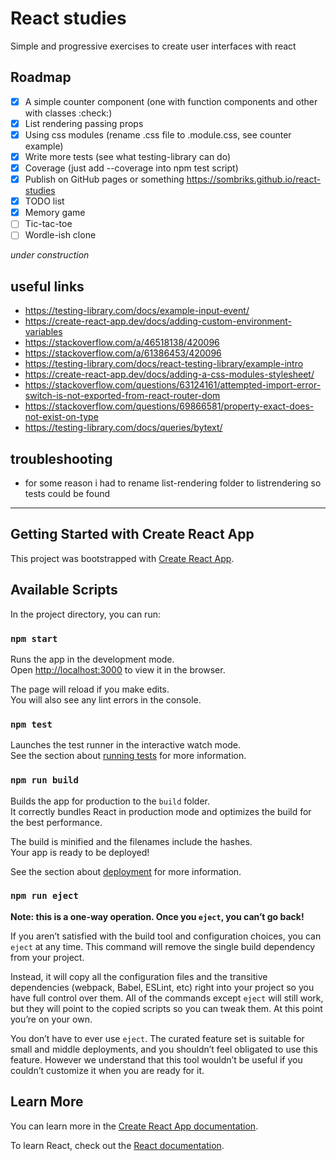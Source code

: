 # React studies

Simple and progressive exercises to create user interfaces with react

## Roadmap

- [X] A simple counter component (one with function components and other with classes :check:)
- [X] List rendering passing props
- [X] Using css modules (rename .css file to .module.css, see counter example)
- [X] Write more tests (see what testing-library can do)
- [X] Coverage (just add --coverage into npm test script)
- [X] Publish on GitHub pages or something <https://sombriks.github.io/react-studies>
- [X] TODO list
- [X] Memory game
- [ ] Tic-tac-toe
- [ ] Wordle-ish clone

_under construction_

## useful links

- <https://testing-library.com/docs/example-input-event/>
- <https://create-react-app.dev/docs/adding-custom-environment-variables>
- <https://stackoverflow.com/a/46518138/420096>
- <https://stackoverflow.com/a/61386453/420096>
- <https://testing-library.com/docs/react-testing-library/example-intro>
- <https://create-react-app.dev/docs/adding-a-css-modules-stylesheet/>
- <https://stackoverflow.com/questions/63124161/attempted-import-error-switch-is-not-exported-from-react-router-dom>
- <https://stackoverflow.com/questions/69866581/property-exact-does-not-exist-on-type>
- <https://testing-library.com/docs/queries/bytext/>

## troubleshooting

- for some reason i had to rename list-rendering folder to listrendering so
  tests could be found

---

## Getting Started with Create React App

This project was bootstrapped with [Create React App](https://github.com/facebook/create-react-app).

## Available Scripts

In the project directory, you can run:

### `npm start`

Runs the app in the development mode.\
Open [http://localhost:3000](http://localhost:3000) to view it in the browser.

The page will reload if you make edits.\
You will also see any lint errors in the console.

### `npm test`

Launches the test runner in the interactive watch mode.\
See the section about [running tests](https://facebook.github.io/create-react-app/docs/running-tests) for more information.

### `npm run build`

Builds the app for production to the `build` folder.\
It correctly bundles React in production mode and optimizes the build for the best performance.

The build is minified and the filenames include the hashes.\
Your app is ready to be deployed!

See the section about [deployment](https://facebook.github.io/create-react-app/docs/deployment) for more information.

### `npm run eject`

**Note: this is a one-way operation. Once you `eject`, you can’t go back!**

If you aren’t satisfied with the build tool and configuration choices, you can `eject` at any time. This command will remove the single build dependency from your project.

Instead, it will copy all the configuration files and the transitive dependencies (webpack, Babel, ESLint, etc) right into your project so you have full control over them. All of the commands except `eject` will still work, but they will point to the copied scripts so you can tweak them. At this point you’re on your own.

You don’t have to ever use `eject`. The curated feature set is suitable for small and middle deployments, and you shouldn’t feel obligated to use this feature. However we understand that this tool wouldn’t be useful if you couldn’t customize it when you are ready for it.

## Learn More

You can learn more in the [Create React App documentation](https://facebook.github.io/create-react-app/docs/getting-started).

To learn React, check out the [React documentation](https://reactjs.org/).
